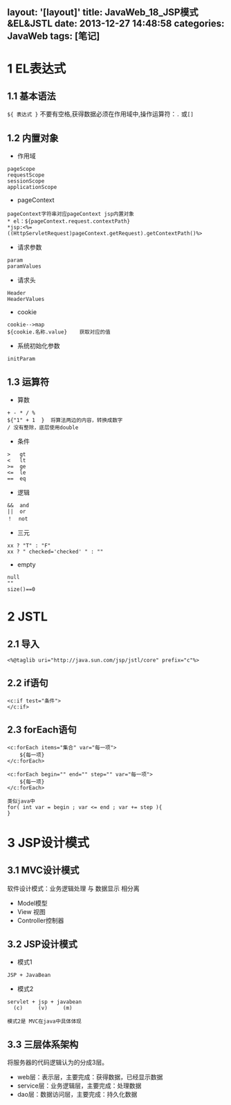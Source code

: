 layout: '[layout]'
title: JavaWeb_18_JSP模式&EL&JSTL
date: 2013-12-27 14:48:58
categories: JavaWeb
tags: [笔记]
---
# 1 EL表达式
## 1.1 基本语法
`${ 表达式 }` 不要有空格,获得数据必须在作用域中,操作运算符：`.` 或`[]`

## 1.2 内置对象
- 作用域
```
pageScope
requestScope
sessionScope
applicationScope
```
- pageContext
```
pageContext字符串对应pageContext jsp内置对象
* el：${pageContext.request.contextPath}
*jsp:<%=((HttpServletRequest)pageContext.getRequest).getContextPath()%>
```
<!--more-->
- 请求参数
```
param
paramValues
```
- 请求头
```
Header
HeaderValues
```
- cookie
```
cookie-->map
${cookie.名称.value}    获取对应的值
```
- 系统初始化参数
```
initParam
```

## 1.3 运算符
- 算数
```
+ - * / %
${"1" + 1  }  将算法两边的内容，转换成数字
/ 没有整除，底层使用double
```

- 条件
```
>   gt
<   lt
>=  ge
<=  le
==  eq

```

- 逻辑
```
&&  and
||  or
！  not
```

- 三元
```
xx ? "T" : "F"
xx ? " checked='checked' " : ""
```

- empty
```
null
""
size()==0
```

# 2 JSTL
## 2.1 导入

```
<%@taglib uri="http://java.sun.com/jsp/jstl/core" prefix="c"%>
```
## 2.2 if语句

```
<c:if test="条件">
</c:if>
```
## 2.3 forEach语句

```
<c:forEach items="集合" var="每一项">
	${每一项}
</c:forEach>
```
```
<c:forEach begin="" end="" step="" var="每一项">
	${每一项}
</c:forEach>

类似java中
for( int var = begin ; var <= end ; var += step ){
}
```


# 3 JSP设计模式
## 3.1 MVC设计模式
软件设计模式：业务逻辑处理 与 数据显示  相分离
* Model模型
* View 视图
* Controller控制器
## 3.2 JSP设计模式
- 模式1

```
JSP + JavaBean
```

- 模式2
```
servlet + jsp + javabean
  (c)     (v)     (m)

模式2是 MVC在java中具体体现
```
## 3.3 三层体系架构
将服务器的代码逻辑认为的分成3层。
- web层：表示层，主要完成：获得数据，已经显示数据
- service层：业务逻辑层，主要完成：处理数据
- dao层：数据访问层，主要完成：持久化数据
